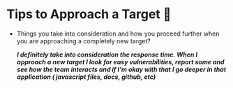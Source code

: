 # Tips to Approach a Target  🎯

- Things you take into consideration and how you proceed further when you are approaching a completely new target?
 
     ***I definitely take into consideration the response time.
When I approach a new target I look for easy vulnerabilities, report some and see how the team interacts and if I'm okay with that I go deeper in that application ( javascript files, docs, github, etc)***

